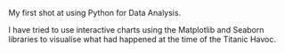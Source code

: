 My first shot at using Python for Data Analysis.

I have tried to use interactive charts using the Matplotlib and Seaborn libraries to visualise what had happened at the time of the Titanic Havoc.
